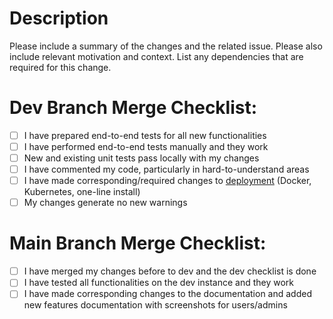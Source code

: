 # Description

Please include a summary of the changes and the related issue. Please also include relevant motivation and context. List any dependencies that are required for this change.

# Dev Branch Merge Checklist:

- [ ] I have prepared end-to-end tests for all new functionalities
- [ ] I have performed end-to-end tests manually and they work
- [ ] New and existing unit tests pass locally with my changes
- [ ] I have commented my code, particularly in hard-to-understand areas
- [ ] I have made corresponding/required changes to [deployment](https://github.com/defguard/deployment) (Docker, Kubernetes, one-line install)
- [ ] My changes generate no new warnings

# Main Branch Merge Checklist:

- [ ] I have merged my changes before to dev and the dev checklist is done
- [ ] I have tested all functionalities on the dev instance and they work
- [ ] I have made corresponding changes to the documentation and added new features documentation with screenshots for users/admins
